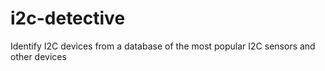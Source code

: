 # i2c-detective
Identify I2C devices from a database of the most popular I2C sensors and other devices
